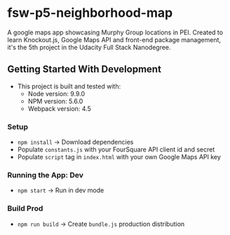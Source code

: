 # fsw-p5-neighborhood-map
A google maps app showcasing Murphy Group locations in PEI. Created to learn Knockout.js, Google Maps API and front-end package management, it's the 5th project in the Udacity Full Stack Nanodegree.

## Getting Started With Development
- This project is built and tested with:
  - Node version: 9.9.0
  - NPM version: 5.6.0
  - Webpack version: 4.5

### Setup
- `npm install` -> Download dependencies
- Populate `constants.js` with your FourSquare API client id and secret
- Populate `script` tag in `index.html` with your own Google Maps API key

### Running the App: Dev
- `npm start` -> Run in dev mode

### Build Prod
- `npm run build` -> Create `bundle.js` production distribution
